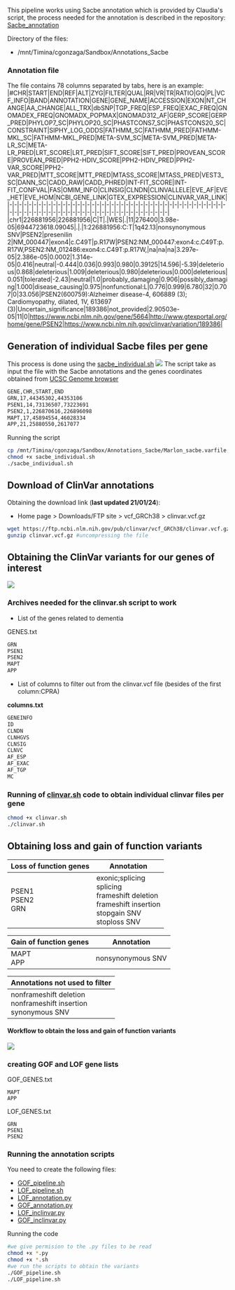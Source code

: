 This pipeline works using Sacbe annotation which is provided by Claudia's script, the process needed for the annotation is described in the repository:
[Sacbe_annotation](https://github.com/aldairarchez/CGJ_Lab/tree/main/Sacbe_annotation)

Directory of the files:
+ /mnt/Timina/cgonzaga/Sandbox/Annotations_Sacbe

### Annotation file 
The file contains 78 columns separated by tabs, here is an example:
|#CHR|START|END|REF|ALT|ZYG|FILTER|QUAL|RR|VR|TR|RATIO|GQ|PL|VCF_INFO|BAND|ANNOTATION|GENE|GENE_NAME|ACCESSION|EXON|NT_CHANGE|AA_CHANGE|ALL_TRX|dbSNP|TGP_FREQ|ESP_FREQ|EXAC_FREQ|GNOMADEX_FREQ|GNOMADX_POPMAX|GNOMAD312_AF|GERP_SCORE|GERP_PRED|PHYLOP7_SC|PHYLOP20_SC|PHASTCONS7_SC|PHASTCONS20_SC|CONSTRAINT|SIPHY_LOG_ODDS|FATHMM_SC|FATHMM_PRED|FATHMM-MKL_SC|FATHMM-MKL_PRED|META-SVM_SC|META-SVM_PRED|META-LR_SC|META-LR_PRED|LRT_SCORE|LRT_PRED|SIFT_SCORE|SIFT_PRED|PROVEAN_SCORE|PROVEAN_PRED|PPH2-HDIV_SCORE|PPH2-HDIV_PRED|PPH2-VAR_SCORE|PPH2-VAR_PRED|MTT_SCORE|MTT_PRED|MTASS_SCORE|MTASS_PRED|VEST3_SC|DANN_SC|CADD_RAW|CADD_PHRED|INT-FIT_SCORE|INT-FIT_CONFVAL|FAS|OMIM_INFO|CLINSIG|CLNDN|CLINVALLELE|EVE_AF|EVE_HET|EVE_HOM|NCBI_GENE_LINK|GTEX_EXPRESSION|CLINVAR_VAR_LINK|
|-|-|-|-|-|-|-|-|-|-|-|-|-|-|-|-|-|-|-|-|-|-|-|-|-|-|-|-|-|-|-|-|-|-|-|-|-|-|-|-|-|-|-|-|-|-|-|-|-|-|-|-|-|-|-|-|-|-|-|-|-|-|-|-|-|-|-|-|-|-|-|-|-|-|-|-|-|-|
|chr1|226881956|226881956|C|T|.|WES|.|11|276400|3.98e-05|6944723618.09045|.|.|1:226881956:C:T|1q42.13|nonsynonymous SNV|PSEN2|presenilin 2|NM_000447|exon4|c.C49T|p.R17W|PSEN2:NM_000447:exon4:c.C49T:p.R17W,PSEN2:NM_012486:exon4:c.C49T:p.R17W,|na|na|na|3.297e-05|2.386e-05|0.0002|1.314e-05|0.416|neutral|-0.444|0.036|0.993|0.980|0.39125|14.596|-5.39|deleterious|0.868|deleterious|1.009|deleterious|0.980|deleterious|0.000|deleterious|0.051|tolerated|-2.43|neutral|1.0|probably_damaging|0.906|possibly_damaging|1.000|disease_causing|0.975|nonfunctional:L|0.776|0.999|6.780|32|0.707|0|33.056|PSEN2(600759):Alzheimer disease-4, 606889 (3); Cardiomyopathy, dilated, 1V, 613697 (3)|Uncertain_significance|189386|not_provided|2.90503e-05|11|0|https://www.ncbi.nlm.nih.gov/gene/5664|http://www.gtexportal.org/home/gene/PSEN2|https://www.ncbi.nlm.nih.gov/clinvar/variation/189386|

## Generation of individual Sacbe files per gene
This process is done using the [sacbe_individual.sh](https://github.com/aldairarchez/CGJ_Lab/blob/main/Pipeline_Dementia_UPDATE/Codes/sacbe_individual.sh)
<img src="https://github.com/aldairarchez/CGJ_Lab/blob/main/Pipeline_Dementia_UPDATE/Images/Individual_sacbe.jpeg">
The script take as input the file with the Sacbe annotations and the genes coordinates obtained from [UCSC Genome browser](https://genome.ucsc.edu/)

```bash
GENE,CHR,START,END
GRN,17,44345302,44353106
PSEN1,14,73136507,73223691
PSEN2,1,226870616,226896098
MAPT,17,45894554,46028334
APP,21,25880550,2617077
```
Running the script 
```bash
cp /mnt/Timina/cgonzaga/Sandbox/Annotations_Sacbe/Marlon_sacbe.varfile.ex.EDITED /mnt/Timina/cgonzaga/marciniega/Dementia_2024
chmod +x sacbe_individual.sh
./sacbe_individual.sh
```
## Download of ClinVar annotations
Obtaining the download link (**last updated 21/01/24**):
+ Home page > Downloads/FTP site > vcf_GRCh38 > clinvar.vcf.gz
```bash
wget https://ftp.ncbi.nlm.nih.gov/pub/clinvar/vcf_GRCh38/clinvar.vcf.gz
gunzip clinvar.vcf.gz #uncompressing the file
```
## Obtaining the ClinVar variants for our genes of interest
<img src="https://github.com/aldairarchez/CGJ_Lab/blob/main/Pipeline_Dementia_UPDATE/Images/Clinvar_workflow.jpeg">

### Archives needed for the clinvar.sh script to work
+ List of the genes related to dementia
  
GENES.txt
```bash
GRN
PSEN1
PSEN2
MAPT
APP
```
+ List of columns to filter out from the clinvar.vcf file (besides of the first column:CPRA)

**columns.txt**
```bash
GENEINFO
ID
CLNDN
CLNHGVS
CLNSIG
CLNVC
AF_ESP
AF_EXAC
AF_TGP
MC
```
### Running of [clinvar.sh](https://github.com/aldairarchez/CGJ_Lab/blob/main/Pipeline_Dementia_UPDATE/Codes/clinvar.sh) code to obtain individual clinvar files per gene
```bash
chmod +x clinvar.sh
./clinvar.sh
```
## Obtaining loss and gain of function variants
|Loss of function genes|Annotation|
|-|-|
|PSEN1 <br> PSEN2<br>GRN|exonic;splicing<br>splicing<br>frameshift deletion<br>frameshift insertion<br>stopgain SNV<br>stoploss SNV|


|Gain of function genes|Annotation|
|-|-|
|MAPT<br>APP|nonsynonymous SNV|

|Annotations not used to filter|
|-|
|nonframeshift deletion<br>nonframeshift insertion<br>synonymous SNV|

#### Workflow to obtain the loss and gain of function variants
<img src="https://github.com/aldairarchez/CGJ_Lab/blob/main/Pipeline_Dementia_UPDATE/Images/variants_workflow.jpeg">

### creating GOF and LOF gene lists
GOF_GENES.txt
```
MAPT
APP
```
LOF_GENES.txt
```
GRN
PSEN1
PSEN2
```
### Running the annotation scripts
You need to create the following files:
+ [GOF_pipeline.sh](https://github.com/aldairarchez/CGJ_Lab/blob/main/Pipeline_Dementia_UPDATE/Codes/GOF/GOF_pipeline.sh)
+ [LOF_pipeline.sh](https://github.com/aldairarchez/CGJ_Lab/blob/main/Pipeline_Dementia_UPDATE/Codes/LOF/LOF_pipeline.sh)
+ [LOF_annotation.py](https://github.com/aldairarchez/CGJ_Lab/blob/main/Pipeline_Dementia_UPDATE/Codes/LOF/scripts/LOF_annotation.py)
+ [GOF_annotation.py](https://github.com/aldairarchez/CGJ_Lab/blob/main/Pipeline_Dementia_UPDATE/Codes/GOF/scripts/GOF_annotation.py)
+ [LOF_inclinvar.py](https://github.com/aldairarchez/CGJ_Lab/blob/main/Pipeline_Dementia_UPDATE/Codes/LOF/scripts/LOF_inclinvar.py)
+ [GOF_inclinvar.py](https://github.com/aldairarchez/CGJ_Lab/blob/main/Pipeline_Dementia_UPDATE/Codes/GOF/scripts/GOF_inclinvar.py)

Running the code
```bash
#we give permision to the .py files to be read
chmod +x *.py
chmod +x *.sh
#we run the scripts to obtain the variants
./GOF_pipeline.sh
./LOF_pipeline.sh
```


